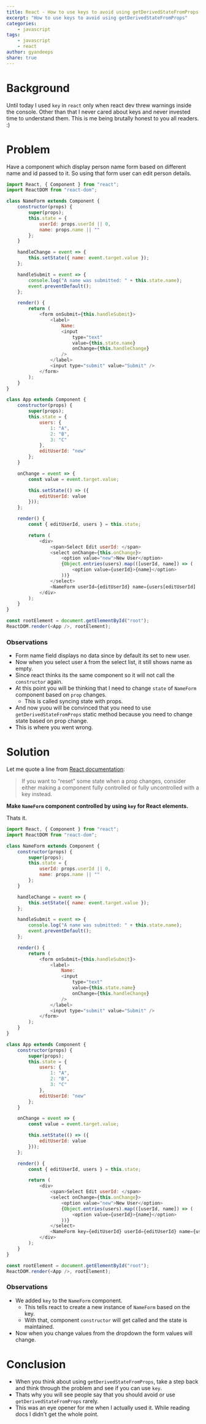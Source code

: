 ```yaml
---
title: React - How to use keys to avoid using getDerivedStateFromProps
excerpt: "How to use keys to avoid using getDerivedStateFromProps"
categories:
    - javascript
tags: 
    - javascript
    - react
author: gyandeeps
share: true
---
```


# Background

Until today I used `key` in `react` only when react dev threw warnings inside the console. Other than that I never cared about keys and never invested time to understand them. This is me being brutally honest to you all readers. :)

# Problem

Have a component which display person name form based on different name and id passed to it. So using that form user can edit person details.

```js
import React, { Component } from "react";
import ReactDOM from "react-dom";

class NameForm extends Component {
    constructor(props) {
        super(props);
        this.state = {
            userId: props.userId || 0,
            name: props.name || ""
        };
    }

    handleChange = event => {
        this.setState({ name: event.target.value });
    };

    handleSubmit = event => {
        console.log("A name was submitted: " + this.state.name);
        event.preventDefault();
    };

    render() {
        return (
            <form onSubmit={this.handleSubmit}>
                <label>
                    Name:
                    <input
                        type="text"
                        value={this.state.name}
                        onChange={this.handleChange}
                    />
                </label>
                <input type="submit" value="Submit" />
            </form>
        );
    }
}

class App extends Component {
    constructor(props) {
        super(props);
        this.state = {
            users: {
                1: "A",
                2: "B",
                3: "C"
            },
            editUserId: "new"
        };
    }

    onChange = event => {
        const value = event.target.value;

        this.setState(() => ({
            editUserId: value
        }));
    };

    render() {
        const { editUserId, users } = this.state;

        return (
            <div>
                <span>Select Edit userId: </span>
                <select onChange={this.onChange}>
                    <option value="new">New User</option>
                    {Object.entries(users).map(([userId, name]) => (
                        <option value={userId}>{name}</option>
                    ))}
                </select>
                <NameForm userId={editUserId} name={users[editUserId] || ""} />
            </div>
        );
    }
}

const rootElement = document.getElementById("root");
ReactDOM.render(<App />, rootElement);
```

### Observations

* Form name field displays no data since by default its set to new user.
* Now when you select user `A` from the select list, it still shows name as empty.
* Since react thinks its the same component so it will not call the `constructor` again.
* At this point you will be thinking that I need to change `state` of `NameForm` component based on `prop` changes.
    * This is called syncing state with props.
* And now yuou will be convinced that you need to use `getDerivedStateFromProps` static method because you need to change state based on prop change.
* This is where you went wrong.
  
# Solution

Let me quote a line from [React documentation](https://reactjs.org/docs/react-component.html#static-getderivedstatefromprops):

> If you want to “reset” some state when a prop changes, consider either making a component fully controlled or fully uncontrolled with a key instead.

**Make `NameForm` component controlled by using `key` for React elements.**

Thats it.

```js
import React, { Component } from "react";
import ReactDOM from "react-dom";

class NameForm extends Component {
    constructor(props) {
        super(props);
        this.state = {
            userId: props.userId || 0,
            name: props.name || ""
        };
    }

    handleChange = event => {
        this.setState({ name: event.target.value });
    };

    handleSubmit = event => {
        console.log("A name was submitted: " + this.state.name);
        event.preventDefault();
    };

    render() {
        return (
            <form onSubmit={this.handleSubmit}>
                <label>
                    Name:
                    <input
                        type="text"
                        value={this.state.name}
                        onChange={this.handleChange}
                    />
                </label>
                <input type="submit" value="Submit" />
            </form>
        );
    }
}

class App extends Component {
    constructor(props) {
        super(props);
        this.state = {
            users: {
                1: "A",
                2: "B",
                3: "C"
            },
            editUserId: "new"
        };
    }

    onChange = event => {
        const value = event.target.value;

        this.setState(() => ({
            editUserId: value
        }));
    };

    render() {
        const { editUserId, users } = this.state;

        return (
            <div>
                <span>Select Edit userId: </span>
                <select onChange={this.onChange}>
                    <option value="new">New User</option>
                    {Object.entries(users).map(([userId, name]) => (
                        <option value={userId}>{name}</option>
                    ))}
                </select>
                <NameForm key={editUserId} userId={editUserId} name={users[editUserId] || ""} />
            </div>
        );
    }
}

const rootElement = document.getElementById("root");
ReactDOM.render(<App />, rootElement);
```

### Observations

* We added `key` to the `NameForm` component.
    * This tells react to create a new instance of `NameForm` based on the key.
    * With that, component `constructor` will get called and the state is maintained.
* Now when you change values from the dropdown the form values will change.

# Conclusion

* When you think about using `getDerivedStateFromProps`, take a step back and think through the problem and see if you can use `key`.
* Thats why you will see people say that you should avoid or use `getDerivedStateFromProps` rarely.
* This was an eye opener for me when I actually used it. While reading docs I didn't get the whole point.

